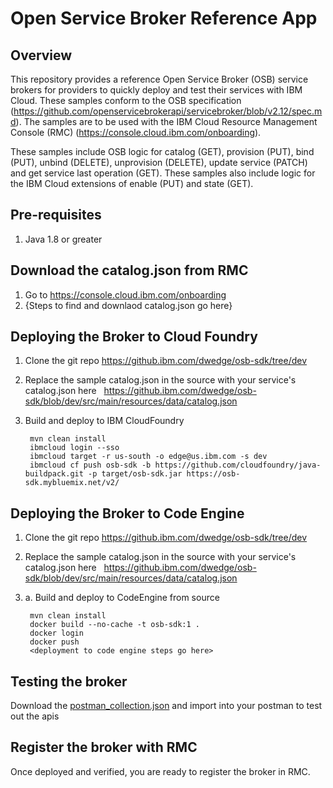 # Open Service Broker Reference App

## Overview
This repository provides a reference Open Service Broker (OSB) service brokers for providers to quickly deploy and test their services with IBM Cloud. These samples conform to the OSB specification (https://github.com/openservicebrokerapi/servicebroker/blob/v2.12/spec.md). The samples are to be used with the IBM Cloud Resource Management Console (RMC) (https://console.cloud.ibm.com/onboarding).

These samples include OSB logic for catalog (GET), provision (PUT), bind (PUT), unbind (DELETE), unprovision (DELETE), update service (PATCH) and get service last operation (GET). These samples also include logic for the IBM Cloud extensions of enable (PUT) and state (GET).


## Pre-requisites
1. Java 1.8 or greater

## Download the catalog.json from RMC 
1. Go to https://console.cloud.ibm.com/onboarding
2. {Steps to find and downlaod catalog.json go here}

## Deploying the Broker to Cloud Foundry
1. Clone the git repo https://github.ibm.com/dwedge/osb-sdk/tree/dev

2. Replace the sample catalog.json in the source with your service's catalog.json here   https://github.ibm.com/dwedge/osb-sdk/blob/dev/src/main/resources/data/catalog.json

3. Build and deploy to IBM CloudFoundry

        mvn clean install
        ibmcloud login --sso
        ibmcloud target -r us-south -o edge@us.ibm.com -s dev
        ibmcloud cf push osb-sdk -b https://github.com/cloudfoundry/java-buildpack.git -p target/osb-sdk.jar https://osb-sdk.mybluemix.net/v2/
    
## Deploying the Broker to Code Engine
1. Clone the git repo https://github.ibm.com/dwedge/osb-sdk/tree/dev

2. Replace the sample catalog.json in the source with your service's catalog.json here   https://github.ibm.com/dwedge/osb-sdk/blob/dev/src/main/resources/data/catalog.json

3. a. Build and deploy to CodeEngine from source

        mvn clean install
        docker build --no-cache -t osb-sdk:1 .
        docker login
        docker push
        <deployment to code engine steps go here>
    
 
## Testing the broker
Download the [postman_collection.json](postman_collection.json) and import into your postman to test out the apis

## Register the broker with RMC
Once deployed and verified, you are ready to register  the broker in RMC.
